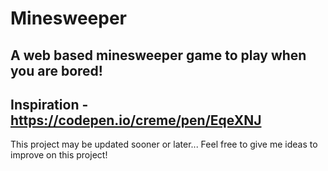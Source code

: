 # Minesweeper
A web based minesweeper game to play when you are bored!
---
Inspiration - https://codepen.io/creme/pen/EqeXNJ
---
This project may be updated sooner or later... Feel free to give me ideas to improve on this project!
